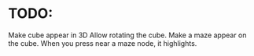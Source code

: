 # TODO:

Make cube appear in 3D
Allow rotating the cube.
Make a maze appear on the cube.
When you press near a maze node, it highlights.
